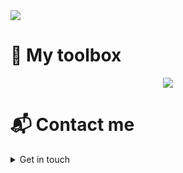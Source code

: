 <a href="https://www.linkedin.com/in/gustavo-gutierrez-9b101b19b/" target="_blank">
  <img src="https://github.com/Gustavo2022003/Gustavo2022003/assets/54781049/f25369f6-0d77-485e-bbeb-0929793a0c90">
</a>

# 🧰  My toolbox
<p align="center">
  <a href="https://skillicons.dev">
    <img src="https://skillicons.dev/icons?i=js,html,css,python,mysql,bootstrap,jquery,git,github,typescript,photoshop,tailwind,java,c,nodejs,express&perline=8" />
  </a>
</p>


# 📬 Contact me

<details>
  <summary>
    Get in touch
  </summary>

  - gustavo.gutierrez2003@outlook.com
  - [linkedin](https://www.linkedin.com/in/gustavo-gutierrez-319b43285/)
  
</details>
